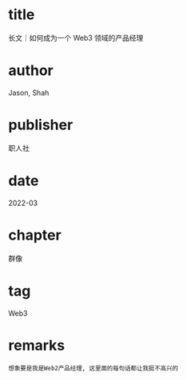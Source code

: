 # title
长文｜如何成为一个 Web3 领域的产品经理

# author
Jason, Shah

# publisher
职人社

# date
2022-03

# chapter
群像

# tag
Web3

# remarks
`想象要是我是Web2产品经理, 这里面的每句话都让我挺不高兴的`
